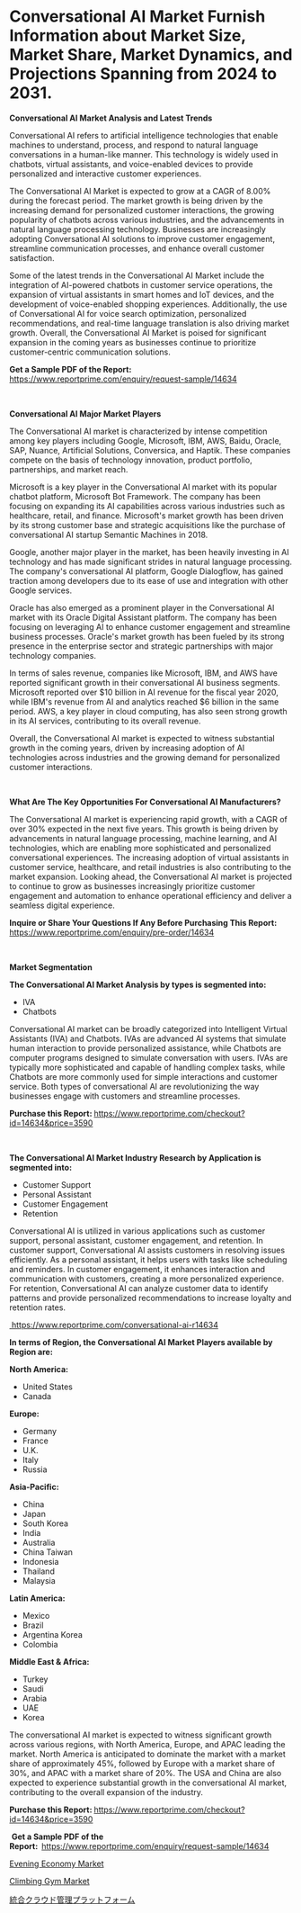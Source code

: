<p><h1>Conversational AI Market Furnish Information about Market Size, Market Share, Market Dynamics, and Projections Spanning from 2024 to 2031.</h1></p><p><strong>Conversational AI Market Analysis and Latest Trends</strong></p>
<p><p>Conversational AI refers to artificial intelligence technologies that enable machines to understand, process, and respond to natural language conversations in a human-like manner. This technology is widely used in chatbots, virtual assistants, and voice-enabled devices to provide personalized and interactive customer experiences.</p><p>The Conversational AI Market is expected to grow at a CAGR of 8.00% during the forecast period. The market growth is being driven by the increasing demand for personalized customer interactions, the growing popularity of chatbots across various industries, and the advancements in natural language processing technology. Businesses are increasingly adopting Conversational AI solutions to improve customer engagement, streamline communication processes, and enhance overall customer satisfaction.</p><p>Some of the latest trends in the Conversational AI Market include the integration of AI-powered chatbots in customer service operations, the expansion of virtual assistants in smart homes and IoT devices, and the development of voice-enabled shopping experiences. Additionally, the use of Conversational AI for voice search optimization, personalized recommendations, and real-time language translation is also driving market growth. Overall, the Conversational AI Market is poised for significant expansion in the coming years as businesses continue to prioritize customer-centric communication solutions.</p></p>
<p><strong>Get a Sample PDF of the Report:&nbsp;</strong> <a href="https://www.reportprime.com/enquiry/request-sample/14634">https://www.reportprime.com/enquiry/request-sample/14634</a></p>
<p>&nbsp;</p>
<p><strong>Conversational AI Major Market Players</strong></p>
<p><p>The Conversational AI market is characterized by intense competition among key players including Google, Microsoft, IBM, AWS, Baidu, Oracle, SAP, Nuance, Artificial Solutions, Conversica, and Haptik. These companies compete on the basis of technology innovation, product portfolio, partnerships, and market reach.</p><p>Microsoft is a key player in the Conversational AI market with its popular chatbot platform, Microsoft Bot Framework. The company has been focusing on expanding its AI capabilities across various industries such as healthcare, retail, and finance. Microsoft's market growth has been driven by its strong customer base and strategic acquisitions like the purchase of conversational AI startup Semantic Machines in 2018.</p><p>Google, another major player in the market, has been heavily investing in AI technology and has made significant strides in natural language processing. The company's conversational AI platform, Google Dialogflow, has gained traction among developers due to its ease of use and integration with other Google services.</p><p>Oracle has also emerged as a prominent player in the Conversational AI market with its Oracle Digital Assistant platform. The company has been focusing on leveraging AI to enhance customer engagement and streamline business processes. Oracle's market growth has been fueled by its strong presence in the enterprise sector and strategic partnerships with major technology companies.</p><p>In terms of sales revenue, companies like Microsoft, IBM, and AWS have reported significant growth in their conversational AI business segments. Microsoft reported over $10 billion in AI revenue for the fiscal year 2020, while IBM's revenue from AI and analytics reached $6 billion in the same period. AWS, a key player in cloud computing, has also seen strong growth in its AI services, contributing to its overall revenue.</p><p>Overall, the Conversational AI market is expected to witness substantial growth in the coming years, driven by increasing adoption of AI technologies across industries and the growing demand for personalized customer interactions.</p></p>
<p>&nbsp;</p>
<p><strong>What Are The Key Opportunities For Conversational AI Manufacturers?</strong></p>
<p><p>The Conversational AI market is experiencing rapid growth, with a CAGR of over 30% expected in the next five years. This growth is being driven by advancements in natural language processing, machine learning, and AI technologies, which are enabling more sophisticated and personalized conversational experiences. The increasing adoption of virtual assistants in customer service, healthcare, and retail industries is also contributing to the market expansion. Looking ahead, the Conversational AI market is projected to continue to grow as businesses increasingly prioritize customer engagement and automation to enhance operational efficiency and deliver a seamless digital experience.</p></p>
<p><strong>Inquire or Share Your Questions If Any Before Purchasing This Report:</strong> <a href="https://www.reportprime.com/enquiry/pre-order/14634">https://www.reportprime.com/enquiry/pre-order/14634</a></p>
<p>&nbsp;</p>
<p><strong>Market Segmentation</strong></p>
<p><strong>The Conversational AI Market Analysis by types is segmented into:</strong></p>
<p><ul><li>IVA</li><li>Chatbots</li></ul></p>
<p><p>Conversational AI market can be broadly categorized into Intelligent Virtual Assistants (IVA) and Chatbots. IVAs are advanced AI systems that simulate human interaction to provide personalized assistance, while Chatbots are computer programs designed to simulate conversation with users. IVAs are typically more sophisticated and capable of handling complex tasks, while Chatbots are more commonly used for simple interactions and customer service. Both types of conversational AI are revolutionizing the way businesses engage with customers and streamline processes.</p></p>
<p><strong>Purchase this Report:&nbsp;</strong><a href="https://www.reportprime.com/checkout?id=14634&price=3590">https://www.reportprime.com/checkout?id=14634&price=3590</a></p>
<p>&nbsp;</p>
<p><strong>The Conversational AI Market Industry Research by Application is segmented into:</strong></p>
<p><ul><li>Customer Support</li><li>Personal Assistant</li><li>Customer Engagement</li><li>Retention</li></ul></p>
<p><p>Conversational AI is utilized in various applications such as customer support, personal assistant, customer engagement, and retention. In customer support, Conversational AI assists customers in resolving issues efficiently. As a personal assistant, it helps users with tasks like scheduling and reminders. In customer engagement, it enhances interaction and communication with customers, creating a more personalized experience. For retention, Conversational AI can analyze customer data to identify patterns and provide personalized recommendations to increase loyalty and retention rates.</p></p>
<p><a href="https://www.reportprime.com/conversational-ai-r14634">&nbsp;https://www.reportprime.com/conversational-ai-r14634</a></p>
<p><strong>In terms of Region, the Conversational AI Market Players available by Region are:</strong></p>
<p>
    <p> <strong> North America: </strong>
        <ul>
            <li>United States</li>
            <li>Canada</li>
        </ul>
        </p> 
    <p> <strong> Europe: </strong>
        <ul>
            <li>Germany</li>
            <li>France</li>
            <li>U.K.</li>
            <li>Italy</li>
            <li>Russia</li>
        </ul>
        </p> 
    <p> <strong> Asia-Pacific: </strong>
        <ul>
            <li>China</li>
            <li>Japan</li>
            <li>South Korea</li>
            <li>India</li>
            <li>Australia</li>
            <li>China Taiwan</li>
            <li>Indonesia</li>
            <li>Thailand</li>
            <li>Malaysia</li>
        </ul>
        </p> 
    <p> <strong> Latin America: </strong>
        <ul>
            <li>Mexico</li>
            <li>Brazil</li>
            <li>Argentina Korea</li>
            <li>Colombia</li>
        </ul>
        </p> 
    <p> <strong> Middle East & Africa: </strong>
        <ul>
            <li>Turkey</li>
            <li>Saudi</li>
            <li>Arabia</li>
            <li>UAE</li>
            <li>Korea</li>
        </ul>
    </p>
    </p>
<p><p>The conversational AI market is expected to witness significant growth across various regions, with North America, Europe, and APAC leading the market. North America is anticipated to dominate the market with a market share of approximately 45%, followed by Europe with a market share of 30%, and APAC with a market share of 20%. The USA and China are also expected to experience substantial growth in the conversational AI market, contributing to the overall expansion of the industry.</p></p>
<p><strong>Purchase this Report: </strong><a href="https://www.reportprime.com/checkout?id=14634&price=3590">https://www.reportprime.com/checkout?id=14634&price=3590</a></p>
<p>&nbsp;<strong>Get a Sample PDF of the Report:&nbsp;&nbsp;</strong><a href="https://www.reportprime.com/enquiry/request-sample/14634">https://www.reportprime.com/enquiry/request-sample/14634</a></p>
<p><strong></strong></p>
<p><p><a href="https://github.com/jerrycopelandthomaswsqd8q/Market-Research-Report-List-2/blob/main/evening-economy-market.md">Evening Economy Market</a></p><p><a href="https://github.com/brenzgnarento/Market-Research-Report-List-2/blob/main/climbing-gym-market.md">Climbing Gym Market</a></p><p><a href="https://github.com/Sophiaard2003/Market-Research-Report-List-1/blob/main/654974725503.md">統合クラウド管理プラットフォーム</a></p></p>
